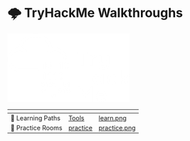 # 🌩 TryHackMe Walkthroughs

![tryhackme.com - © TryHackMe](.gitbook/assets/image-20230205151515316.png)

<table data-card-size="large" data-view="cards"><thead><tr><th></th><th data-hidden data-card-target data-type="content-ref"></th><th data-hidden data-card-cover data-type="files"></th></tr></thead><tbody><tr><td>📖 Learning Paths</td><td><a href="../../linux-notes/Tools/">Tools</a></td><td><a href="learn/.gitbook/assets/learn.png">learn.png</a></td></tr><tr><td>🎯 Practice Rooms</td><td><a href="practice/">practice</a></td><td><a href="practice/.gitbook/assets/practice.png">practice.png</a></td></tr></tbody></table>
